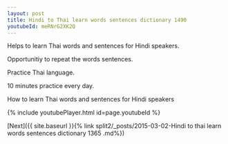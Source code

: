 ```yaml
---
layout: post
title: Hindi to Thai learn words sentences dictionary 1490 
youtubeId: meRNrG2XK2Q
---
```

 
 
Helps to learn Thai words and sentences for Hindi speakers.

Opportunitiy to repeat the words sentences. 

Practice Thai language. 
 
10 minutes practice every day. 
 
How to learn Thai words and sentences for Hindi speakers 
 
{% include youtubePlayer.html id=page.youtubeId %}
 
 
[Next]({{ site.baseurl }}{% link  split2/_posts/2015-03-02-Hindi to thai learn words sentences dictionary 1365 .md%})
 

